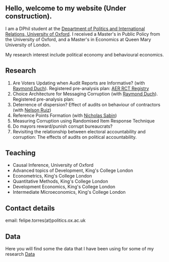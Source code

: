## Hello, welcome to my website (Under construction).

I am a DPhil student at the [Department of Politics and International Relations, University of Oxford](https://www.politics.ox.ac.uk/). 
I received a Master's in Public Policy from the University of Oxford, and a Master's in Economics at Queen Mary University of London.

My research interest include political economy and behavioural economics. 


## Research

1. Are Voters Updating when Audit Reports are Informative? (with [Raymond Duch](https://www.raymondduch.com/)). Registered pre-analysis plan: [AER RCT Registry](https://www.socialscienceregistry.org/trials/5932)
2. Choice Architecture for Messaging Corruption (with [Raymond Duch](https://www.raymondduch.com/)). Registered pre-analysis plan: 
3. Deterrence of dispersion?  Effect of audits on behaviour of contractors (with [Nelson Ruiz](https://www.politics.ox.ac.uk/academic-staff/nelson-ruiz-guarin.html))
4. Reference Points Formation (with [Nicholas Sabin](https://www.cabdyn.ox.ac.uk/people_pages/complexity_people_sabin.asp))
5. Measuring Corruption using Randomised Item Response Technique
6. Do mayors reward/punish corrupt bureaucrats?
7. Revisiting the relationship between electoral accountability and corruption: The effects of audits on political accountability. 

## Teaching
- Causal Inference, University of Oxford
- Advanced topics of Development, King's College London
- Econometrics, King's College London
- Quantitative Methods, King's College London 
- Development Economics, King's College London
- Intermediate Microeconomics, King's College London


## Contact details

email: felipe.torres(at)politics.ox.ac.uk

## Data 

Here you will find some the data that I have been using for some of my research
[Data](https://github.com/ftraposo)
